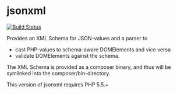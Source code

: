 jsonxml
======
[![Build Status](https://travis-ci.org/rwilczek/jsonxml.svg?branch=master)](https://travis-ci.org/rwilczek/jsonxml)

Provides an XML Schema for JSON-values and a parser to
 - cast PHP-values to schema-aware DOMElements and vice versa
 - validate DOMElements against the schema.

The XML Schema is provided as a composer binary,
and thus will be symlinked into the composer/bin-directory.

This version of jsonxml requires PHP 5.5.+
